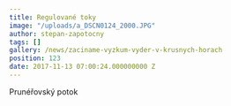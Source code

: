 ```yaml
---
title: Regulované toky
image: "/uploads/a_DSCN0124_2000.JPG"
author: stepan-zapotocny
tags: []
gallery: /news/zaciname-vyzkum-vyder-v-krusnych-horach
position: 123
date: 2017-11-13 07:00:24.000000000 Z
---
```

Prunéřovský potok

